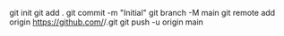 git init
git add .
git commit -m "Initial"
git branch -M main
git remote add origin https://github.com/<dein-user>/<dein-repo>.git
git push -u origin main
